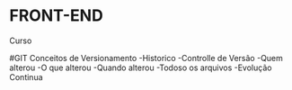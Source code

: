 # FRONT-END
Curso

#GIT
Conceitos de Versionamento
-Historico 
-Controlle de Versão
-Quem  alterou
-O que alterou
-Quando alterou
-Todoso os arquivos 
-Evolução Continua


